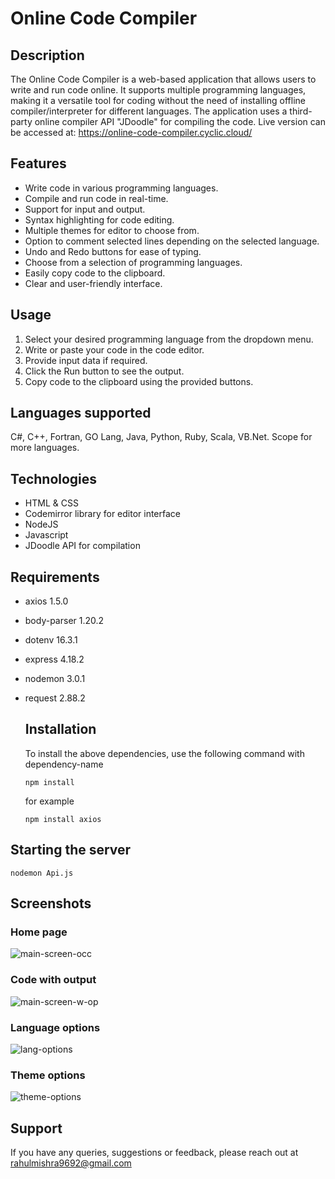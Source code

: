 # Online Code Compiler 

## Description
The Online Code Compiler is a web-based application that allows users to write and run code online. It supports multiple programming languages, 
making it a versatile tool for coding without the need of installing offline compiler/interpreter for different languages.
The application uses a third-party online compiler API "JDoodle" for compiling the code.
Live version can be accessed at: https://online-code-compiler.cyclic.cloud/

## Features
- Write code in various programming languages.
- Compile and run code in real-time.
- Support for input and output.
- Syntax highlighting for code editing.
- Multiple themes for editor to choose from.
- Option to comment selected lines depending on the selected language.
- Undo and Redo buttons for ease of typing.
- Choose from a selection of programming languages.
- Easily copy code to the clipboard.
- Clear and user-friendly interface.

## Usage
1. Select your desired programming language from the dropdown menu.
2. Write or paste your code in the code editor.
3. Provide input data if required.
4. Click the Run button to see the output.
5. Copy code to the clipboard using the provided buttons.

## Languages supported
C#, C++, Fortran, GO Lang, Java, Python, Ruby, Scala, VB.Net. Scope for more languages.

## Technologies
* HTML & CSS
* Codemirror library for editor interface
* NodeJS
* Javascript
* JDoodle API for compilation

## Requirements
* axios 1.5.0
* body-parser 1.20.2
* dotenv 16.3.1
* express 4.18.2
* nodemon 3.0.1
* request 2.88.2
  ## Installation
  To install the above dependencies, use the following command with dependency-name
  ```
  npm install
  ```
  
  for example
  ```
  npm install axios
  ```

## Starting the server
```
nodemon Api.js
```

## Screenshots

### Home page
![main-screen-occ](https://github.com/mishrahul/occ-test-two/assets/145216845/b2c1d41b-66f2-4db2-aa9d-c666d271a608)

### Code with output
![main-screen-w-op](https://github.com/mishrahul/occ-test-two/assets/145216845/e2696b37-6aa8-493b-8399-88e481ad963e)

### Language options
![lang-options](https://github.com/mishrahul/occ-test-two/assets/145216845/4f0b7fa7-f065-41de-988f-166a4a1efe14)

### Theme options
![theme-options](https://github.com/mishrahul/occ-test-two/assets/145216845/09f52205-6b7e-43c0-bd36-beefb32d43b8)


## Support
If you have any queries, suggestions or feedback, please reach out at rahulmishra9692@gmail.com


